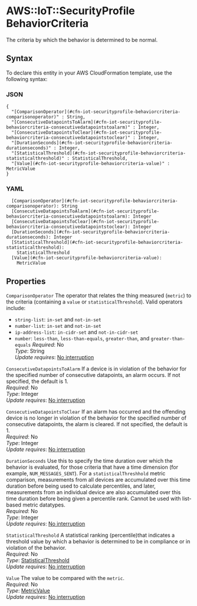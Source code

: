 # AWS::IoT::SecurityProfile BehaviorCriteria<a name="aws-properties-iot-securityprofile-behaviorcriteria"></a>

The criteria by which the behavior is determined to be normal\.

## Syntax<a name="aws-properties-iot-securityprofile-behaviorcriteria-syntax"></a>

To declare this entity in your AWS CloudFormation template, use the following syntax:

### JSON<a name="aws-properties-iot-securityprofile-behaviorcriteria-syntax.json"></a>

```
{
  "[ComparisonOperator](#cfn-iot-securityprofile-behaviorcriteria-comparisonoperator)" : String,
  "[ConsecutiveDatapointsToAlarm](#cfn-iot-securityprofile-behaviorcriteria-consecutivedatapointstoalarm)" : Integer,
  "[ConsecutiveDatapointsToClear](#cfn-iot-securityprofile-behaviorcriteria-consecutivedatapointstoclear)" : Integer,
  "[DurationSeconds](#cfn-iot-securityprofile-behaviorcriteria-durationseconds)" : Integer,
  "[StatisticalThreshold](#cfn-iot-securityprofile-behaviorcriteria-statisticalthreshold)" : StatisticalThreshold,
  "[Value](#cfn-iot-securityprofile-behaviorcriteria-value)" : MetricValue
}
```

### YAML<a name="aws-properties-iot-securityprofile-behaviorcriteria-syntax.yaml"></a>

```
  [ComparisonOperator](#cfn-iot-securityprofile-behaviorcriteria-comparisonoperator): String
  [ConsecutiveDatapointsToAlarm](#cfn-iot-securityprofile-behaviorcriteria-consecutivedatapointstoalarm): Integer
  [ConsecutiveDatapointsToClear](#cfn-iot-securityprofile-behaviorcriteria-consecutivedatapointstoclear): Integer
  [DurationSeconds](#cfn-iot-securityprofile-behaviorcriteria-durationseconds): Integer
  [StatisticalThreshold](#cfn-iot-securityprofile-behaviorcriteria-statisticalthreshold): 
    StatisticalThreshold
  [Value](#cfn-iot-securityprofile-behaviorcriteria-value): 
    MetricValue
```

## Properties<a name="aws-properties-iot-securityprofile-behaviorcriteria-properties"></a>

`ComparisonOperator`  <a name="cfn-iot-securityprofile-behaviorcriteria-comparisonoperator"></a>
The operator that relates the thing measured \(`metric`\) to the criteria \(containing a `value` or `statisticalThreshold`\)\. Valid operators include:  
+  `string-list`: `in-set` and `not-in-set` 
+  `number-list`: `in-set` and `not-in-set` 
+  `ip-address-list`: `in-cidr-set` and `not-in-cidr-set` 
+  `number`: `less-than`, `less-than-equals`, `greater-than`, and `greater-than-equals` 
*Required*: No  
*Type*: String  
*Update requires*: [No interruption](https://docs.aws.amazon.com/AWSCloudFormation/latest/UserGuide/using-cfn-updating-stacks-update-behaviors.html#update-no-interrupt)

`ConsecutiveDatapointsToAlarm`  <a name="cfn-iot-securityprofile-behaviorcriteria-consecutivedatapointstoalarm"></a>
If a device is in violation of the behavior for the specified number of consecutive datapoints, an alarm occurs\. If not specified, the default is 1\.  
*Required*: No  
*Type*: Integer  
*Update requires*: [No interruption](https://docs.aws.amazon.com/AWSCloudFormation/latest/UserGuide/using-cfn-updating-stacks-update-behaviors.html#update-no-interrupt)

`ConsecutiveDatapointsToClear`  <a name="cfn-iot-securityprofile-behaviorcriteria-consecutivedatapointstoclear"></a>
If an alarm has occurred and the offending device is no longer in violation of the behavior for the specified number of consecutive datapoints, the alarm is cleared\. If not specified, the default is 1\.  
*Required*: No  
*Type*: Integer  
*Update requires*: [No interruption](https://docs.aws.amazon.com/AWSCloudFormation/latest/UserGuide/using-cfn-updating-stacks-update-behaviors.html#update-no-interrupt)

`DurationSeconds`  <a name="cfn-iot-securityprofile-behaviorcriteria-durationseconds"></a>
Use this to specify the time duration over which the behavior is evaluated, for those criteria that have a time dimension \(for example, `NUM_MESSAGES_SENT`\)\. For a `statisticalThreshhold` metric comparison, measurements from all devices are accumulated over this time duration before being used to calculate percentiles, and later, measurements from an individual device are also accumulated over this time duration before being given a percentile rank\. Cannot be used with list\-based metric datatypes\.  
*Required*: No  
*Type*: Integer  
*Update requires*: [No interruption](https://docs.aws.amazon.com/AWSCloudFormation/latest/UserGuide/using-cfn-updating-stacks-update-behaviors.html#update-no-interrupt)

`StatisticalThreshold`  <a name="cfn-iot-securityprofile-behaviorcriteria-statisticalthreshold"></a>
A statistical ranking \(percentile\)that indicates a threshold value by which a behavior is determined to be in compliance or in violation of the behavior\.  
*Required*: No  
*Type*: [StatisticalThreshold](aws-properties-iot-securityprofile-statisticalthreshold.md)  
*Update requires*: [No interruption](https://docs.aws.amazon.com/AWSCloudFormation/latest/UserGuide/using-cfn-updating-stacks-update-behaviors.html#update-no-interrupt)

`Value`  <a name="cfn-iot-securityprofile-behaviorcriteria-value"></a>
The value to be compared with the `metric`\.  
*Required*: No  
*Type*: [MetricValue](aws-properties-iot-securityprofile-metricvalue.md)  
*Update requires*: [No interruption](https://docs.aws.amazon.com/AWSCloudFormation/latest/UserGuide/using-cfn-updating-stacks-update-behaviors.html#update-no-interrupt)